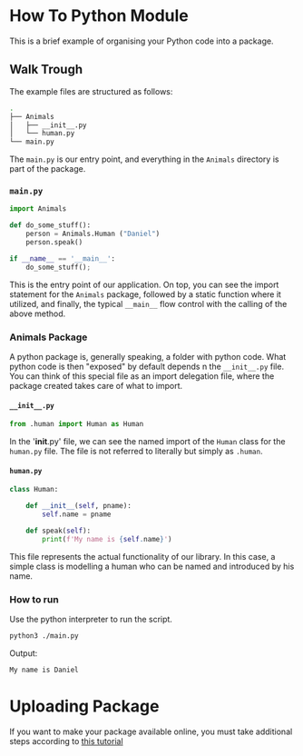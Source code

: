 # How To Python Module

This is a brief example of organising your Python code into a package.

## Walk Trough

The example files are structured as follows:

```bash
.
├── Animals
│   ├── __init__.py
│   └── human.py
└── main.py
```

The `main.py` is our entry point, and everything in the `Animals` directory is part of the package.

### `main.py`

```python
import Animals

def do_some_stuff():
    person = Animals.Human ("Daniel")
    person.speak()

if __name__ == '__main__':
    do_some_stuff();
```

This is the entry point of our application.
On top, you can see the import statement for the `Animals` package,
followed by a static function where it utilized,
and finally, the typical `__main__` flow control with the calling of the above method.

### Animals Package

A python package is, generally speaking, a folder with python code.
What python code is then "exposed" by default depends n the `__init__.py` file.
You can think of this special file as an import delegation file,
where the package created takes care of what to import.

#### `__init__.py`

```python
from .human import Human as Human
```

In the '__init__.py' file, we can see the named import of the `Human` class for the `human.py` file.
The file is not referred to literally but simply as `.human`.


#### `human.py`

```python
class Human:

    def __init__(self, pname):
        self.name = pname

    def speak(self):
        print(f'My name is {self.name}')
```

This file represents the actual functionality of our library.
In this case, a simple class is modelling a human who can be named and introduced by his name.

### How to run

Use the python interpreter to run the script.

```bash
python3 ./main.py
```

Output:

```bash
My name is Daniel
```

# Uploading Package

If you want to make your package available online, you must take additional steps according to [this tutorial](https://packaging.python.org/en/latest/tutorials/packaging-projects/)

